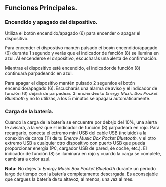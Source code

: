## Funciones Principales.

### Encendido y apagado del dispositivo.
Utiliza el botón encendido/apagado (6) para encender o apagar el dispositivo.

Para encender el dispositivo mantén pulsado el botón encendido/apagado (6) durante 1 segundo y verás que el indicador de función (8) se ilumina en azul. Al encenderse el dispositivo, escucharás una alerta de confirmación.

Mientras el dispositivo esté encendido, el indicador de función (8) continuará parpadeando en azul.

Para apagar el dispositivo mantén pulsado 2 segundos el botón encendido/apagado (6). Escucharás una alarma de aviso y el indicador de función (8) dejará de parpadear.
Si enciendes tu *Energy Music Box Pocket Bluetooth* y no lo utilizas, a los 5 minutos se apagará automáticamente.

### Carga de la batería.
Cuando la carga de la batería se encuentre por debajo del 10%, una alerta te avisará, a la vez que el indicador de función (8) parpadeará en rojo. Para recargarlo, conecta el extremo mini USB del cable USB (incluido) a la conexión de carga (11) de tu *Energy Music Box Pocket Bluetooth*, y el otro extremo USB a cualquier otro dispositivo con puerto USB que pueda proporcionar energía (PC, cargador USB de pared, de coche, etc.). El indicador de función (8) se iluminará en rojo y cuando la carga se complete, cambiará a color azul.

**Nota:**  No dejes tu *Energy Music Box Pocket Bluetooth* durante un periodo largo de tiempo con la batería completamente descargada. Es aconsejable que cargues la batería de tu altavoz, al menos, una vez al mes.

